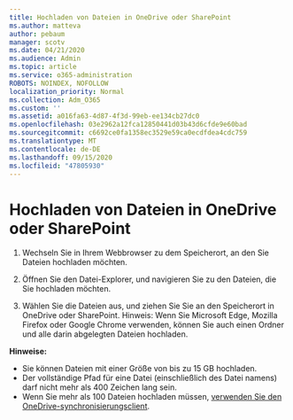 ```yaml
---
title: Hochladen von Dateien in OneDrive oder SharePoint
ms.author: matteva
author: pebaum
manager: scotv
ms.date: 04/21/2020
ms.audience: Admin
ms.topic: article
ms.service: o365-administration
ROBOTS: NOINDEX, NOFOLLOW
localization_priority: Normal
ms.collection: Adm_O365
ms.custom: ''
ms.assetid: a016fa63-4d87-4f3d-99eb-ee134cb27dc0
ms.openlocfilehash: 03e2962a12fca12850441d03b43d6cfde9e60bad
ms.sourcegitcommit: c6692ce0fa1358ec3529e59ca0ecdfdea4cdc759
ms.translationtype: MT
ms.contentlocale: de-DE
ms.lasthandoff: 09/15/2020
ms.locfileid: "47805930"
---
```

# <a name="upload-files-to-onedrive-or-sharepoint"></a>Hochladen von Dateien in OneDrive oder SharePoint

1. Wechseln Sie in Ihrem Webbrowser zu dem Speicherort, an den Sie Dateien hochladen möchten.
    
2. Öffnen Sie den Datei-Explorer, und navigieren Sie zu den Dateien, die Sie hochladen möchten.
    
3. Wählen Sie die Dateien aus, und ziehen Sie Sie an den Speicherort in OneDrive oder SharePoint. Hinweis: Wenn Sie Microsoft Edge, Mozilla Firefox oder Google Chrome verwenden, können Sie auch einen Ordner und alle darin abgelegten Dateien hochladen.
    
**Hinweise:**
- Sie können Dateien mit einer Größe von bis zu 15 GB hochladen. 
- Der vollständige Pfad für eine Datei (einschließlich des Datei namens) darf nicht mehr als 400 Zeichen lang sein. 
- Wenn Sie mehr als 100 Dateien hochladen müssen, [verwenden Sie den OneDrive-synchronisierungsclient](https://go.microsoft.com/fwlink/?linkid=866427). 
  

